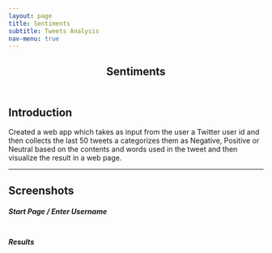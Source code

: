 ```yaml
---
layout: page
title: Sentiments
subtitle: Tweets Analysis
nav-menu: true
---
```


<!-- Main -->
<div id="main" class="alt">

<!-- One -->
<section id="one">
	<div class="inner">
		<header class="major">
			<h1>Sentiments</h1>
		</header>

<!-- Content -->
<h2 id="content">Introduction</h2>
<p>Created a web app which takes as input from the user a Twitter user id and then collects the last 50 tweets a categorizes them as Negative, Positive or Neutral based on the contents and words used in the tweet and then visualize the result in a web page.</p>


<hr class="major" />

<!-- Elements -->
<h2 id="elements">Screenshots</h2>
<div class="row 200%">
	<div class="6u 12u$(medium)">



<!-- Lists -->

<h5>Start Page / Enter Username</h5>
<div><span class="image fit"><img src="{% link assets/images/sentiments-1.png %}" alt="" /></span></div>

<h5>Results</h5>
<div><span class="image fit"><img src="{% link assets/images/sentiments-2.png %}" alt="" /></span></div>
<div><span class="image fit"><img src="{% link assets/images/sentiments-3.png %}" alt="" /></span></div>



<!-- Image -->
